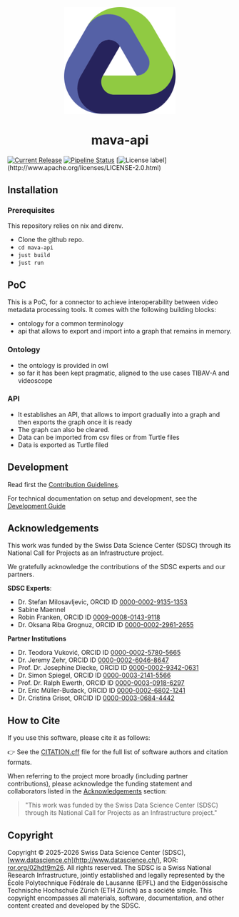 <p align="center">
  <img src="./docs/assets/logo.svg" alt="project logo" width="250">
</p>

<h1 align="center">
  mava-api
</h1>
<p align="center">
</p>

[![Current Release](https://img.shields.io/github/release/sdsc-ordes/mava-api.svg?label=release)](https://github.com/sdsc-ordes/mava-api/releases/latest)
[![Pipeline Status](https://img.shields.io/github/actions/workflow/status/sdsc-ordes/mava-api/normal.yaml?label=ci)](https://github.com/sdsc-ordes/mava-api/actions/workflows/normal.yaml)
[![License label](https://img.shields.io/badge/License-Apache2.0-blue.svg?)](http://www.apache.org/licenses/LICENSE-2.0.html)

## Installation

### Prerequisites
This repository relies on nix and direnv.
- Clone the github repo.
- `cd mava-api`
- `just build`
- `just run`

## PoC

This is a PoC, for a connector to achieve interoperability between video metadata processing tools. It comes with the following building blocks:

- ontology for a common terminology
- api that allows to export and import into a graph that remains in memory.


### Ontology

- the ontology is provided in owl
- so far it has been kept pragmatic, aligned to the use cases TIBAV-A and videoscope

### API
- It establishes an API, that allows to import gradually into a graph and then exports the graph once it is ready
- The graph can also be cleared.
- Data can be imported from csv files or from Turtle files
- Data is exported as Turtle filed

## Development

Read first the [Contribution Guidelines](/CONTRIBUTING.md).

For technical documentation on setup and development, see the
[Development Guide](docs/development-guide.md)

## Acknowledgements

This work was funded by the Swiss Data Science Center (SDSC) through its
National Call for Projects as an Infrastructure project.  

We gratefully acknowledge the contributions of the SDSC experts and our partners.

**SDSC Experts**:
- Dr. Stefan Milosavljevic, ORCID ID [0000-0002-9135-1353](https://orcid.org/0000-0002-9135-1353)
- Sabine Maennel
- Robin Franken, ORCID ID [0009-0008-0143-9118](https://orcid.org/0009-0008-0143-9118)
- Dr. Oksana Riba Grognuz, ORCID ID [0000-0002-2961-2655](https://orcid.org/0000-0002-2961-2655)

**Partner Institutions**
- Dr. Teodora Vuković, ORCID ID [0000-0002-5780-5665](https://orcid.org/0000-0002-5780-5665)
- Dr. Jeremy Zehr, ORCID ID [0000-0002-6046-8647](https://orcid.org/0000-0002-6046-8647)
- Prof. Dr. Josephine Diecke, ORCID ID [0000-0002-9342-0631](https://orcid.org/0000-0002-9342-0631)
- Dr. Simon Spiegel, ORCID ID [0000-0003-2141-5566](https://orcid.org/0000-0003-2141-5566)
- Prof. Dr. Ralph Ewerth, ORCID ID [0000-0003-0918-6297](https://orcid.org/0000-0003-0918-6297)
- Dr. Eric Müller-Budack, ORCID ID [0000-0002-6802-1241](https://orcid.org/0000-0002-6802-1241)
- Dr. Cristina Grisot, ORCID ID [0000-0003-0684-4442](https://orcid.org/0000-0003-0684-4442)

## How to Cite

If you use this software, please cite it as follows:  

👉 See the [CITATION.cff](./CITATION.cff) file for the full list of software authors and citation formats.  
  
When referring to the project more broadly (including partner contributions), please acknowledge the funding statement and collaborators listed in the [Acknowledgements](#acknowledgements) section:
> "This work was funded by the Swiss Data Science Center (SDSC) through its National Call for Projects as an Infrastructure project."

## Copyright

Copyright © 2025-2026 Swiss Data Science Center (SDSC),[www.datascience.ch](http://www.datascience.ch/), 
ROR: [ror.org/02hdt9m26](https://ror.org/02hdt9m26). All rights reserved. 
The SDSC is a Swiss National Research Infrastructure, jointly established and legally represented 
by the École Polytechnique Fédérale de Lausanne (EPFL) and the Eidgenössische Technische Hochschule 
Zürich (ETH Zürich) as a société simple. This copyright encompasses all materials, software, 
documentation, and other content created and developed by the SDSC.
